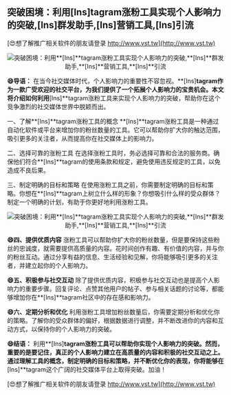 ## **突破困境：利用**[Ins]**tagram涨粉工具实现个人影响力的突破,**[Ins]**群发助手,**[Ins]**营销工具,**[Ins]**引流**

[😍想了解推广相关软件的朋友请登录 http://www.vst.tw](http://www.vst.tw)

 <center><img src="https://vst.tw/MP4/tuiguang/png/6.png" alt="突破困境：利用**[Ins]**tagram涨粉工具实现个人影响力的突破,**[Ins]**群发助手,**[Ins]**营销工具,**[Ins]**引流"></center>

**😄导语：**
在当今社交媒体时代，个人影响力的重要性不容忽视。**[Ins]**tagram作为一款广受欢迎的社交平台，为我们提供了一个拓展个人影响力的宝贵机会。本文将介绍如何利用**[Ins]**tagram涨粉工具来实现个人影响力的突破，帮助你在这个竞争激烈的社交媒体世界中脱颖而出。

一、了解**[Ins]**tagram涨粉工具的概念
**[Ins]**tagram涨粉工具是一种通过自动化软件或平台来增加你的粉丝数量的工具。它可以帮助你扩大你的触达范围，吸引更多的关注者，从而提高你在社交媒体上的影响力。

二、选择可靠的涨粉工具
在选择涨粉工具时，务必选择可靠和合法的服务商。确保他们符合**[Ins]**tagram的使用条款和规定，避免使用违反规定的工具，以免造成不良后果。

三、制定明确的目标和策略
在使用涨粉工具之前，你需要制定明确的目标和策略。你想在**[Ins]**tagram上树立什么样的形象？你想吸引什么样的受众群体？制定一个明确的计划，有助于你更好地利用涨粉工具。

 <center><img src="https://vst.tw/MP4/tuiguang/png/5.png" alt="突破困境：利用**[Ins]**tagram涨粉工具实现个人影响力的突破,**[Ins]**群发助手,**[Ins]**营销工具,**[Ins]**引流"></center>

**😄四、提供优质内容**
涨粉工具可以帮助你扩大你的粉丝数量，但是要保持这些粉丝的忠诚度，就需要提供高质量的内容。花时间创作有趣、有价值的内容，并与你的粉丝互动。通过分享有益的信息、生活经验和见解，你将能够吸引更多的关注者，并建立起你的个人影响力。

**😄五、积极参与社交互动**
除了提供优质内容，积极参与社交互动也是提高个人影响力的重要步骤。回复评论、点赞其他用户的帖子、参与相关话题的讨论等，都能够增加你在**[Ins]**tagram社区中的存在感和影响力。

**😄六、定期分析和优化**
利用涨粉工具增加粉丝数量后，你需要定期分析和优化你的策略。了解你的受众群体的偏好，根据数据进行调整，并不断改进你的内容和互动方式，以保持你的个人影响力的突破。

**😄结语：**
利用**[Ins]**tagram涨粉工具可以帮助你实现个人影响力的突破。然而，重要的是要记住，真正的个人影响力建立在高质量的内容和积极的社交互动之上。通过理解工具的概念，制定明确的目标和策略，并不断优化你的表现，你将能够在**[Ins]**tagram这个广阔的社交媒体平台上取得突破。加油！

[😍想了解推广相关软件的朋友请登录 http://www.vst.tw](http://www.vst.tw)



